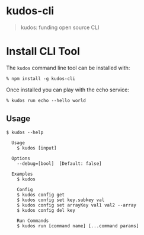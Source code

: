 # kudos-cli

> kudos: funding open source CLI

# Install CLI Tool

The `kudos` command line tool can be installed with:

```
% npm install -g kudos-cli
```

Once installed you can play with the echo service:

```
% kudos run echo --hello world
```

## Usage

```
$ kudos --help

  Usage
    $ kudos [input]

  Options
    --debug=[bool]  [Default: false]

  Examples
    $ kudos

    Config
    $ kudos config get
    $ kudos config set key.subkey val
    $ kudos config set arrayKey val1 val2 --array
    $ kudos config del key

    Run Commands
    $ kudos run [command name] [...command params]

```

